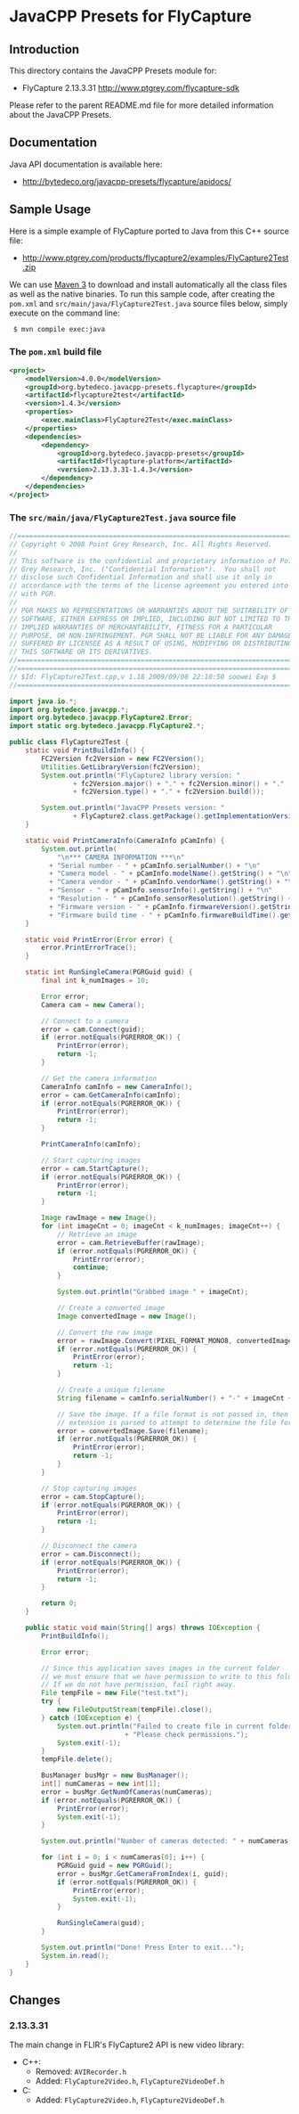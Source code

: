 JavaCPP Presets for FlyCapture
==============================

Introduction
------------
This directory contains the JavaCPP Presets module for:

 * FlyCapture 2.13.3.31  http://www.ptgrey.com/flycapture-sdk

Please refer to the parent README.md file for more detailed information about the JavaCPP Presets.


Documentation
-------------
Java API documentation is available here:

 * http://bytedeco.org/javacpp-presets/flycapture/apidocs/


Sample Usage
------------
Here is a simple example of FlyCapture ported to Java from this C++ source file:

 * http://www.ptgrey.com/products/flycapture2/examples/FlyCapture2Test.zip

We can use [Maven 3](http://maven.apache.org/) to download and install automatically all the class files as well as the native binaries. To run this sample code, after creating the `pom.xml` and `src/main/java/FlyCapture2Test.java` source files below, simply execute on the command line:
```bash
 $ mvn compile exec:java
```

### The `pom.xml` build file
```xml
<project>
    <modelVersion>4.0.0</modelVersion>
    <groupId>org.bytedeco.javacpp-presets.flycapture</groupId>
    <artifactId>flycapture2test</artifactId>
    <version>1.4.3</version>
    <properties>
        <exec.mainClass>FlyCapture2Test</exec.mainClass>
    </properties>
    <dependencies>
        <dependency>
            <groupId>org.bytedeco.javacpp-presets</groupId>
            <artifactId>flycapture-platform</artifactId>
            <version>2.13.3.31-1.4.3</version>
        </dependency>
    </dependencies>
</project>
```

### The `src/main/java/FlyCapture2Test.java` source file
```java
//=============================================================================
// Copyright © 2008 Point Grey Research, Inc. All Rights Reserved.
//
// This software is the confidential and proprietary information of Point
// Grey Research, Inc. ("Confidential Information").  You shall not
// disclose such Confidential Information and shall use it only in
// accordance with the terms of the license agreement you entered into
// with PGR.
//
// PGR MAKES NO REPRESENTATIONS OR WARRANTIES ABOUT THE SUITABILITY OF THE
// SOFTWARE, EITHER EXPRESS OR IMPLIED, INCLUDING BUT NOT LIMITED TO THE
// IMPLIED WARRANTIES OF MERCHANTABILITY, FITNESS FOR A PARTICULAR
// PURPOSE, OR NON-INFRINGEMENT. PGR SHALL NOT BE LIABLE FOR ANY DAMAGES
// SUFFERED BY LICENSEE AS A RESULT OF USING, MODIFYING OR DISTRIBUTING
// THIS SOFTWARE OR ITS DERIVATIVES.
//=============================================================================
//=============================================================================
// $Id: FlyCapture2Test.cpp,v 1.18 2009/09/08 22:10:50 soowei Exp $
//=============================================================================

import java.io.*;
import org.bytedeco.javacpp.*;
import org.bytedeco.javacpp.FlyCapture2.Error;
import static org.bytedeco.javacpp.FlyCapture2.*;

public class FlyCapture2Test {
    static void PrintBuildInfo() {
        FC2Version fc2Version = new FC2Version();
        Utilities.GetLibraryVersion(fc2Version);
        System.out.println("FlyCapture2 library version: "
                + fc2Version.major() + "." + fc2Version.minor() + "."
                + fc2Version.type() + "." + fc2Version.build());

        System.out.println("JavaCPP Presets version: "
                + FlyCapture2.class.getPackage().getImplementationVersion());
    }

    static void PrintCameraInfo(CameraInfo pCamInfo) {
        System.out.println(
            "\n*** CAMERA INFORMATION ***\n"
          + "Serial number - " + pCamInfo.serialNumber() + "\n"
          + "Camera model - " + pCamInfo.modelName().getString() + "\n"
          + "Camera vendor - " + pCamInfo.vendorName().getString() + "\n"
          + "Sensor - " + pCamInfo.sensorInfo().getString() + "\n"
          + "Resolution - " + pCamInfo.sensorResolution().getString() + "\n"
          + "Firmware version - " + pCamInfo.firmwareVersion().getString() + "\n"
          + "Firmware build time - " + pCamInfo.firmwareBuildTime().getString() + "\n");
    }

    static void PrintError(Error error) {
        error.PrintErrorTrace();
    }

    static int RunSingleCamera(PGRGuid guid) {
        final int k_numImages = 10;

        Error error;
        Camera cam = new Camera();

        // Connect to a camera
        error = cam.Connect(guid);
        if (error.notEquals(PGRERROR_OK)) {
            PrintError(error);
            return -1;
        }

        // Get the camera information
        CameraInfo camInfo = new CameraInfo();
        error = cam.GetCameraInfo(camInfo);
        if (error.notEquals(PGRERROR_OK)) {
            PrintError(error);
            return -1;
        }

        PrintCameraInfo(camInfo);

        // Start capturing images
        error = cam.StartCapture();
        if (error.notEquals(PGRERROR_OK)) {
            PrintError(error);
            return -1;
        }

        Image rawImage = new Image();
        for (int imageCnt = 0; imageCnt < k_numImages; imageCnt++) {
            // Retrieve an image
            error = cam.RetrieveBuffer(rawImage);
            if (error.notEquals(PGRERROR_OK)) {
                PrintError(error);
                continue;
            }

            System.out.println("Grabbed image " + imageCnt);

            // Create a converted image
            Image convertedImage = new Image();

            // Convert the raw image
            error = rawImage.Convert(PIXEL_FORMAT_MONO8, convertedImage);
            if (error.notEquals(PGRERROR_OK)) {
                PrintError(error);
                return -1;
            }

            // Create a unique filename
            String filename = camInfo.serialNumber() + "-" + imageCnt + ".pgm";

            // Save the image. If a file format is not passed in, then the file
            // extension is parsed to attempt to determine the file format.
            error = convertedImage.Save(filename);
            if (error.notEquals(PGRERROR_OK)) {
                PrintError(error);
                return -1;
            }
        }

        // Stop capturing images
        error = cam.StopCapture();
        if (error.notEquals(PGRERROR_OK)) {
            PrintError(error);
            return -1;
        }

        // Disconnect the camera
        error = cam.Disconnect();
        if (error.notEquals(PGRERROR_OK)) {
            PrintError(error);
            return -1;
        }

        return 0;
    }

    public static void main(String[] args) throws IOException {
        PrintBuildInfo();

        Error error;

        // Since this application saves images in the current folder
        // we must ensure that we have permission to write to this folder.
        // If we do not have permission, fail right away.
        File tempFile = new File("test.txt");
        try {
            new FileOutputStream(tempFile).close();
        } catch (IOException e) {
            System.out.println("Failed to create file in current folder.  "
                             + "Please check permissions.");
            System.exit(-1);
        }
        tempFile.delete();

        BusManager busMgr = new BusManager();
        int[] numCameras = new int[1];
        error = busMgr.GetNumOfCameras(numCameras);
        if (error.notEquals(PGRERROR_OK)) {
            PrintError(error);
            System.exit(-1);
        }

        System.out.println("Number of cameras detected: " + numCameras[0]);

        for (int i = 0; i < numCameras[0]; i++) {
            PGRGuid guid = new PGRGuid();
            error = busMgr.GetCameraFromIndex(i, guid);
            if (error.notEquals(PGRERROR_OK)) {
                PrintError(error);
                System.exit(-1);
            }

            RunSingleCamera(guid);
        }

        System.out.println("Done! Press Enter to exit...");
        System.in.read();
    }
}
```

Changes
-------

### 2.13.3.31
The main change in FLIR's FlyCapture2 API is new video library:
* C++: 
  * Removed: `AVIRecorder.h` 
  * Added: `FlyCapture2Video.h`, `FlyCapture2VideoDef.h`
* C: 
  * Added: `FlyCapture2Video.h`, `FlyCapture2VideoDef.h`